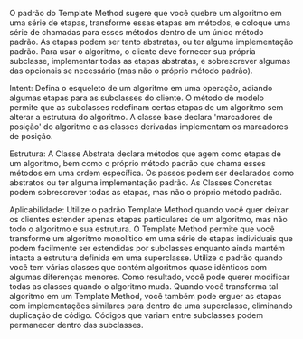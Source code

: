 O padrão do Template Method sugere que você quebre um algoritmo em uma série de etapas, transforme essas etapas em métodos, e coloque uma série de chamadas para esses métodos dentro de um único método padrão. As etapas podem ser tanto abstratas, ou ter alguma implementação padrão. Para usar o algoritmo, o cliente deve fornecer sua própria subclasse, implementar todas as etapas abstratas, e sobrescrever algumas das opcionais se necessário (mas não o próprio método padrão).

Intent:
Defina o esqueleto de um algoritmo em uma operação, adiando algumas etapas para as subclasses do cliente. O método de modelo permite que as subclasses redefinam certas etapas de um algoritmo sem alterar a estrutura do algoritmo.
A classe base declara 'marcadores de posição' do algoritmo e as classes derivadas implementam os marcadores de posição.

Estrutura:
A Classe Abstrata declara métodos que agem como etapas de um algoritmo, bem como o próprio método padrão que chama esses métodos em uma ordem específica. Os passos podem ser declarados como abstratos ou ter alguma implementação padrão.
As Classes Concretas podem sobrescrever todas as etapas, mas não o próprio método padrão.

Aplicabilidade:
Utilize o padrão Template Method quando você quer deixar os clientes estender apenas etapas particulares de um algoritmo, mas não todo o algoritmo e sua estrutura.
O Template Method permite que você transforme um algoritmo monolítico em uma série de etapas individuais que podem facilmente ser estendidas por subclasses enquanto ainda mantém intacta a estrutura definida em uma superclasse.
Utilize o padrão quando você tem várias classes que contém algoritmos quase idênticos com algumas diferenças menores. Como resultado, você pode querer modificar todas as classes quando o algoritmo muda.
Quando você transforma tal algoritmo em um Template Method, você também pode erguer as etapas com implementações similares para dentro de uma superclasse, eliminando duplicação de código. Códigos que variam entre subclasses podem permanecer dentro das subclasses.
